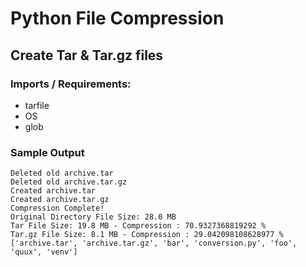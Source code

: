 # Python File Compression
## Create Tar & Tar.gz files

### Imports / Requirements:
- tarfile
- OS
- glob

### Sample Output
```
Deleted old archive.tar
Deleted old archive.tar.gz
Created archive.tar
Created archive.tar.gz
Compression Complete!
Original Directory File Size: 28.0 MB
Tar File Size: 19.8 MB - Compression : 70.9327368819292 % 
Tar.gz File Size: 8.1 MB - Compression : 29.042098108628977 % 
['archive.tar', 'archive.tar.gz', 'bar', 'conversion.py', 'foo', 'quux', 'venv']
```
